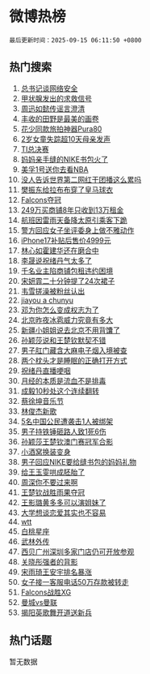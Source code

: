 # 微博热榜

`最后更新时间：2025-09-15 06:11:50 +0800`

## 热门搜索

1. [总书记谈网络安全](https://m.weibo.cn/search?containerid=100103type%3D1%26t%3D10%26q%3D%23%E6%80%BB%E4%B9%A6%E8%AE%B0%E8%B0%88%E7%BD%91%E7%BB%9C%E5%AE%89%E5%85%A8%23&stream_entry_id=51&isnewpage=1&extparam=seat%3D1%26pos%3D0%26cate%3D10103%26c_type%3D51%26q%3D%2523%25E6%2580%25BB%25E4%25B9%25A6%25E8%25AE%25B0%25E8%25B0%2588%25E7%25BD%2591%25E7%25BB%259C%25E5%25AE%2589%25E5%2585%25A8%2523%26filter_type%3Drealtimehot%26stream_entry_id%3D51%26dgr%3D0%26display_time%3D1757887909%26pre_seqid%3D1757887909027074874156)
1. [甲状腺发出的求救信号](https://m.weibo.cn/search?containerid=100103type%3D1%26t%3D10%26q%3D%23%E7%94%B2%E7%8A%B6%E8%85%BA%E5%8F%91%E5%87%BA%E7%9A%84%E6%B1%82%E6%95%91%E4%BF%A1%E5%8F%B7%23&stream_entry_id=31&isnewpage=1&extparam=seat%3D1%26lcate%3D5001%26cate%3D5001%26q%3D%2523%25E7%2594%25B2%25E7%258A%25B6%25E8%2585%25BA%25E5%258F%2591%25E5%2587%25BA%25E7%259A%2584%25E6%25B1%2582%25E6%2595%2591%25E4%25BF%25A1%25E5%258F%25B7%2523%26dgr%3D0%26pos%3D0%26realpos%3D1%26band_rank%3D1%26c_type%3D31%26filter_type%3Drealtimehot%26stream_entry_id%3D31%26flag%3D2%26display_time%3D1757887909%26pre_seqid%3D1757887909027074874156)
1. [周迅如懿传谣言澄清](https://m.weibo.cn/search?containerid=100103type%3D1%26t%3D10%26q%3D%23%E5%91%A8%E8%BF%85%E5%A6%82%E6%87%BF%E4%BC%A0%E8%B0%A3%E8%A8%80%E6%BE%84%E6%B8%85%23&stream_entry_id=31&isnewpage=1&extparam=seat%3D1%26lcate%3D5001%26cate%3D5001%26q%3D%2523%25E5%2591%25A8%25E8%25BF%2585%25E5%25A6%2582%25E6%2587%25BF%25E4%25BC%25A0%25E8%25B0%25A3%25E8%25A8%2580%25E6%25BE%2584%25E6%25B8%2585%2523%26dgr%3D0%26pos%3D1%26realpos%3D2%26band_rank%3D2%26c_type%3D31%26filter_type%3Drealtimehot%26stream_entry_id%3D31%26flag%3D2%26display_time%3D1757887909%26pre_seqid%3D1757887909027074874156)
1. [丰收的田野是最美的画卷](https://m.weibo.cn/search?containerid=100103type%3D1%26t%3D10%26q%3D%23%E4%B8%B0%E6%94%B6%E7%9A%84%E7%94%B0%E9%87%8E%E6%98%AF%E6%9C%80%E7%BE%8E%E7%9A%84%E7%94%BB%E5%8D%B7%23&stream_entry_id=31&isnewpage=1&extparam=seat%3D1%26lcate%3D5001%26cate%3D5001%26q%3D%2523%25E4%25B8%25B0%25E6%2594%25B6%25E7%259A%2584%25E7%2594%25B0%25E9%2587%258E%25E6%2598%25AF%25E6%259C%2580%25E7%25BE%258E%25E7%259A%2584%25E7%2594%25BB%25E5%258D%25B7%2523%26dgr%3D0%26pos%3D2%26realpos%3D3%26band_rank%3D3%26c_type%3D31%26filter_type%3Drealtimehot%26stream_entry_id%3D31%26flag%3D0%26display_time%3D1757887909%26pre_seqid%3D1757887909027074874156)
1. [花少同款旅拍神器Pura80](https://m.weibo.cn/search?containerid=100103type%3D1%26t%3D10%26q%3D%23%E8%8A%B1%E5%B0%91%E5%90%8C%E6%AC%BE%E6%97%85%E6%8B%8D%E7%A5%9E%E5%99%A8Pura80%23&stream_entry_id=31&isnewpage=1&extparam=seat%3D1%26lcate%3D5001%26cate%3D5001%26q%3D%2523%25E8%258A%25B1%25E5%25B0%2591%25E5%2590%258C%25E6%25AC%25BE%25E6%2597%2585%25E6%258B%258D%25E7%25A5%259E%25E5%2599%25A8Pura80%2523%26dgr%3D0%26is_ad_pos%3D1%26adid%3D300977%26topic_ad%3D1%26band_rank%3D4%26stream_entry_id%3D31%26filter_type%3Drealtimehot%26pos%3D3%26c_type%3D31%26display_time%3D1757887909%26pre_seqid%3D1757887909027074874156)
1. [2岁女童失踪超10天母亲发声](https://m.weibo.cn/search?containerid=100103type%3D1%26t%3D10%26q%3D%232%E5%B2%81%E5%A5%B3%E7%AB%A5%E5%A4%B1%E8%B8%AA%E8%B6%8510%E5%A4%A9%E6%AF%8D%E4%BA%B2%E5%8F%91%E5%A3%B0%23&stream_entry_id=31&isnewpage=1&extparam=seat%3D1%26lcate%3D5001%26cate%3D5001%26q%3D%25232%25E5%25B2%2581%25E5%25A5%25B3%25E7%25AB%25A5%25E5%25A4%25B1%25E8%25B8%25AA%25E8%25B6%258510%25E5%25A4%25A9%25E6%25AF%258D%25E4%25BA%25B2%25E5%258F%2591%25E5%25A3%25B0%2523%26dgr%3D0%26pos%3D4%26realpos%3D4%26band_rank%3D4%26c_type%3D31%26filter_type%3Drealtimehot%26stream_entry_id%3D31%26flag%3D0%26display_time%3D1757887909%26pre_seqid%3D1757887909027074874156)
1. [TI总决赛](https://m.weibo.cn/search?containerid=100103type%3D1%26t%3D10%26q%3DTI%E6%80%BB%E5%86%B3%E8%B5%9B&stream_entry_id=31&isnewpage=1&extparam=seat%3D1%26lcate%3D5001%26cate%3D5001%26q%3DTI%25E6%2580%25BB%25E5%2586%25B3%25E8%25B5%259B%26dgr%3D0%26pos%3D5%26realpos%3D5%26band_rank%3D5%26c_type%3D31%26filter_type%3Drealtimehot%26stream_entry_id%3D31%26flag%3D16%26display_time%3D1757887909%26pre_seqid%3D1757887909027074874156)
1. [妈妈亲手缝的NIKE书包火了](https://m.weibo.cn/search?containerid=100103type%3D1%26t%3D10%26q%3D%23%E5%A6%88%E5%A6%88%E4%BA%B2%E6%89%8B%E7%BC%9D%E7%9A%84NIKE%E4%B9%A6%E5%8C%85%E7%81%AB%E4%BA%86%23&stream_entry_id=31&isnewpage=1&extparam=seat%3D1%26lcate%3D5001%26cate%3D5001%26q%3D%2523%25E5%25A6%2588%25E5%25A6%2588%25E4%25BA%25B2%25E6%2589%258B%25E7%25BC%259D%25E7%259A%2584NIKE%25E4%25B9%25A6%25E5%258C%2585%25E7%2581%25AB%25E4%25BA%2586%2523%26dgr%3D0%26pos%3D6%26realpos%3D6%26band_rank%3D6%26c_type%3D31%26filter_type%3Drealtimehot%26stream_entry_id%3D31%26flag%3D0%26display_time%3D1757887909%26pre_seqid%3D1757887909027074874156)
1. [美孚1号送你去看NBA](https://m.weibo.cn/search?containerid=100103type%3D1%26t%3D10%26q%3D%23%E7%BE%8E%E5%AD%9A1%E5%8F%B7%E9%80%81%E4%BD%A0%E5%8E%BB%E7%9C%8BNBA%23&stream_entry_id=31&isnewpage=1&extparam=seat%3D1%26lcate%3D5001%26cate%3D5001%26q%3D%2523%25E7%25BE%258E%25E5%25AD%259A1%25E5%258F%25B7%25E9%2580%2581%25E4%25BD%25A0%25E5%258E%25BB%25E7%259C%258BNBA%2523%26dgr%3D0%26is_ad_pos%3D1%26adid%3D301124%26topic_ad%3D1%26band_rank%3D7%26stream_entry_id%3D31%26filter_type%3Drealtimehot%26pos%3D7%26c_type%3D31%26display_time%3D1757887909%26pre_seqid%3D1757887909027074874156)
1. [没人告诉世界第二网红干团播这么累吗](https://m.weibo.cn/search?containerid=100103type%3D1%26t%3D10%26q%3D%E6%B2%A1%E4%BA%BA%E5%91%8A%E8%AF%89%E4%B8%96%E7%95%8C%E7%AC%AC%E4%BA%8C%E7%BD%91%E7%BA%A2%E5%B9%B2%E5%9B%A2%E6%92%AD%E8%BF%99%E4%B9%88%E7%B4%AF%E5%90%97&stream_entry_id=31&isnewpage=1&extparam=seat%3D1%26lcate%3D5001%26cate%3D5001%26q%3D%25E6%25B2%25A1%25E4%25BA%25BA%25E5%2591%258A%25E8%25AF%2589%25E4%25B8%2596%25E7%2595%258C%25E7%25AC%25AC%25E4%25BA%258C%25E7%25BD%2591%25E7%25BA%25A2%25E5%25B9%25B2%25E5%259B%25A2%25E6%2592%25AD%25E8%25BF%2599%25E4%25B9%2588%25E7%25B4%25AF%25E5%2590%2597%26dgr%3D0%26pos%3D8%26realpos%3D7%26band_rank%3D7%26c_type%3D31%26filter_type%3Drealtimehot%26stream_entry_id%3D31%26flag%3D0%26display_time%3D1757887909%26pre_seqid%3D1757887909027074874156)
1. [樊振东给拉布布穿了皇马球衣](https://m.weibo.cn/search?containerid=100103type%3D1%26t%3D10%26q%3D%23%E6%A8%8A%E6%8C%AF%E4%B8%9C%E7%BB%99%E6%8B%89%E5%B8%83%E5%B8%83%E7%A9%BF%E4%BA%86%E7%9A%87%E9%A9%AC%E7%90%83%E8%A1%A3%23&stream_entry_id=31&isnewpage=1&extparam=seat%3D1%26lcate%3D5001%26cate%3D5001%26q%3D%2523%25E6%25A8%258A%25E6%258C%25AF%25E4%25B8%259C%25E7%25BB%2599%25E6%258B%2589%25E5%25B8%2583%25E5%25B8%2583%25E7%25A9%25BF%25E4%25BA%2586%25E7%259A%2587%25E9%25A9%25AC%25E7%2590%2583%25E8%25A1%25A3%2523%26dgr%3D0%26pos%3D9%26realpos%3D8%26band_rank%3D8%26c_type%3D31%26filter_type%3Drealtimehot%26stream_entry_id%3D31%26flag%3D0%26display_time%3D1757887909%26pre_seqid%3D1757887909027074874156)
1. [Falcons夺冠](https://m.weibo.cn/search?containerid=100103type%3D1%26t%3D10%26q%3DFalcons%E5%A4%BA%E5%86%A0&stream_entry_id=31&isnewpage=1&extparam=seat%3D1%26lcate%3D5001%26cate%3D5001%26q%3DFalcons%25E5%25A4%25BA%25E5%2586%25A0%26dgr%3D0%26pos%3D10%26realpos%3D9%26band_rank%3D9%26c_type%3D31%26filter_type%3Drealtimehot%26stream_entry_id%3D31%26flag%3D0%26display_time%3D1757887909%26pre_seqid%3D1757887909027074874156)
1. [249万买商铺8年只收到13万租金](https://m.weibo.cn/search?containerid=100103type%3D1%26t%3D10%26q%3D%23249%E4%B8%87%E4%B9%B0%E5%95%86%E9%93%BA8%E5%B9%B4%E5%8F%AA%E6%94%B6%E5%88%B013%E4%B8%87%E7%A7%9F%E9%87%91%23&stream_entry_id=31&isnewpage=1&extparam=seat%3D1%26lcate%3D5001%26cate%3D5001%26q%3D%2523249%25E4%25B8%2587%25E4%25B9%25B0%25E5%2595%2586%25E9%2593%25BA8%25E5%25B9%25B4%25E5%258F%25AA%25E6%2594%25B6%25E5%2588%25B013%25E4%25B8%2587%25E7%25A7%259F%25E9%2587%2591%2523%26dgr%3D0%26pos%3D11%26realpos%3D10%26band_rank%3D10%26c_type%3D31%26filter_type%3Drealtimehot%26stream_entry_id%3D31%26flag%3D0%26display_time%3D1757887909%26pre_seqid%3D1757887909027074874156)
1. [航班因雷雨天备降太原引乘客下跪](https://m.weibo.cn/search?containerid=100103type%3D1%26t%3D10%26q%3D%23%E8%88%AA%E7%8F%AD%E5%9B%A0%E9%9B%B7%E9%9B%A8%E5%A4%A9%E5%A4%87%E9%99%8D%E5%A4%AA%E5%8E%9F%E5%BC%95%E4%B9%98%E5%AE%A2%E4%B8%8B%E8%B7%AA%23&stream_entry_id=31&isnewpage=1&extparam=seat%3D1%26lcate%3D5001%26cate%3D5001%26q%3D%2523%25E8%2588%25AA%25E7%258F%25AD%25E5%259B%25A0%25E9%259B%25B7%25E9%259B%25A8%25E5%25A4%25A9%25E5%25A4%2587%25E9%2599%258D%25E5%25A4%25AA%25E5%258E%259F%25E5%25BC%2595%25E4%25B9%2598%25E5%25AE%25A2%25E4%25B8%258B%25E8%25B7%25AA%2523%26dgr%3D0%26pos%3D12%26realpos%3D11%26band_rank%3D11%26c_type%3D31%26filter_type%3Drealtimehot%26stream_entry_id%3D31%26flag%3D2%26display_time%3D1757887909%26pre_seqid%3D1757887909027074874156)
1. [警方回应女子坐评委身上做不雅动作](https://m.weibo.cn/search?containerid=100103type%3D1%26t%3D10%26q%3D%23%E8%AD%A6%E6%96%B9%E5%9B%9E%E5%BA%94%E5%A5%B3%E5%AD%90%E5%9D%90%E8%AF%84%E5%A7%94%E8%BA%AB%E4%B8%8A%E5%81%9A%E4%B8%8D%E9%9B%85%E5%8A%A8%E4%BD%9C%23&stream_entry_id=31&isnewpage=1&extparam=seat%3D1%26lcate%3D5001%26cate%3D5001%26q%3D%2523%25E8%25AD%25A6%25E6%2596%25B9%25E5%259B%259E%25E5%25BA%2594%25E5%25A5%25B3%25E5%25AD%2590%25E5%259D%2590%25E8%25AF%2584%25E5%25A7%2594%25E8%25BA%25AB%25E4%25B8%258A%25E5%2581%259A%25E4%25B8%258D%25E9%259B%2585%25E5%258A%25A8%25E4%25BD%259C%2523%26dgr%3D0%26pos%3D13%26realpos%3D12%26band_rank%3D12%26c_type%3D31%26filter_type%3Drealtimehot%26stream_entry_id%3D31%26flag%3D0%26display_time%3D1757887909%26pre_seqid%3D1757887909027074874156)
1. [iPhone17补贴后售价4999元](https://m.weibo.cn/search?containerid=100103type%3D1%26t%3D10%26q%3D%23iPhone17%E8%A1%A5%E8%B4%B4%E5%90%8E%E5%94%AE%E4%BB%B74999%E5%85%83%23&stream_entry_id=31&isnewpage=1&extparam=seat%3D1%26lcate%3D5001%26cate%3D5001%26q%3D%2523iPhone17%25E8%25A1%25A5%25E8%25B4%25B4%25E5%2590%258E%25E5%2594%25AE%25E4%25BB%25B74999%25E5%2585%2583%2523%26dgr%3D0%26pos%3D14%26realpos%3D13%26band_rank%3D13%26c_type%3D31%26filter_type%3Drealtimehot%26stream_entry_id%3D31%26flag%3D0%26display_time%3D1757887909%26pre_seqid%3D1757887909027074874156)
1. [林心如霍建华还在磨合中](https://m.weibo.cn/search?containerid=100103type%3D1%26t%3D10%26q%3D%23%E6%9E%97%E5%BF%83%E5%A6%82%E9%9C%8D%E5%BB%BA%E5%8D%8E%E8%BF%98%E5%9C%A8%E7%A3%A8%E5%90%88%E4%B8%AD%23&stream_entry_id=31&isnewpage=1&extparam=seat%3D1%26lcate%3D5001%26cate%3D5001%26q%3D%2523%25E6%259E%2597%25E5%25BF%2583%25E5%25A6%2582%25E9%259C%258D%25E5%25BB%25BA%25E5%258D%258E%25E8%25BF%2598%25E5%259C%25A8%25E7%25A3%25A8%25E5%2590%2588%25E4%25B8%25AD%2523%26dgr%3D0%26pos%3D15%26realpos%3D14%26band_rank%3D14%26c_type%3D31%26filter_type%3Drealtimehot%26stream_entry_id%3D31%26flag%3D0%26display_time%3D1757887909%26pre_seqid%3D1757887909027074874156)
1. [李晟说祝绪丹气太多了](https://m.weibo.cn/search?containerid=100103type%3D1%26t%3D10%26q%3D%E6%9D%8E%E6%99%9F%E8%AF%B4%E7%A5%9D%E7%BB%AA%E4%B8%B9%E6%B0%94%E5%A4%AA%E5%A4%9A%E4%BA%86&stream_entry_id=31&isnewpage=1&extparam=seat%3D1%26lcate%3D5001%26cate%3D5001%26q%3D%25E6%259D%258E%25E6%2599%259F%25E8%25AF%25B4%25E7%25A5%259D%25E7%25BB%25AA%25E4%25B8%25B9%25E6%25B0%2594%25E5%25A4%25AA%25E5%25A4%259A%25E4%25BA%2586%26dgr%3D0%26pos%3D16%26realpos%3D15%26band_rank%3D15%26c_type%3D31%26filter_type%3Drealtimehot%26stream_entry_id%3D31%26flag%3D0%26display_time%3D1757887909%26pre_seqid%3D1757887909027074874156)
1. [千名业主陷商铺包租违约困境](https://m.weibo.cn/search?containerid=100103type%3D1%26t%3D10%26q%3D%23%E5%8D%83%E5%90%8D%E4%B8%9A%E4%B8%BB%E9%99%B7%E5%95%86%E9%93%BA%E5%8C%85%E7%A7%9F%E8%BF%9D%E7%BA%A6%E5%9B%B0%E5%A2%83%23&stream_entry_id=31&isnewpage=1&extparam=seat%3D1%26lcate%3D5001%26cate%3D5001%26q%3D%2523%25E5%258D%2583%25E5%2590%258D%25E4%25B8%259A%25E4%25B8%25BB%25E9%2599%25B7%25E5%2595%2586%25E9%2593%25BA%25E5%258C%2585%25E7%25A7%259F%25E8%25BF%259D%25E7%25BA%25A6%25E5%259B%25B0%25E5%25A2%2583%2523%26dgr%3D0%26pos%3D17%26realpos%3D16%26band_rank%3D16%26c_type%3D31%26filter_type%3Drealtimehot%26stream_entry_id%3D31%26flag%3D0%26display_time%3D1757887909%26pre_seqid%3D1757887909027074874156)
1. [宋妍霏二十分钟提了24次裙子](https://m.weibo.cn/search?containerid=100103type%3D1%26t%3D10%26q%3D%E5%AE%8B%E5%A6%8D%E9%9C%8F%E4%BA%8C%E5%8D%81%E5%88%86%E9%92%9F%E6%8F%90%E4%BA%8624%E6%AC%A1%E8%A3%99%E5%AD%90&stream_entry_id=31&isnewpage=1&extparam=seat%3D1%26lcate%3D5001%26cate%3D5001%26q%3D%25E5%25AE%258B%25E5%25A6%258D%25E9%259C%258F%25E4%25BA%258C%25E5%258D%2581%25E5%2588%2586%25E9%2592%259F%25E6%258F%2590%25E4%25BA%258624%25E6%25AC%25A1%25E8%25A3%2599%25E5%25AD%2590%26dgr%3D0%26pos%3D18%26realpos%3D17%26band_rank%3D17%26c_type%3D31%26filter_type%3Drealtimehot%26stream_entry_id%3D31%26flag%3D0%26display_time%3D1757887909%26pre_seqid%3D1757887909027074874156)
1. [韦雪搓澡被粉丝认出](https://m.weibo.cn/search?containerid=100103type%3D1%26t%3D10%26q%3D%23%E9%9F%A6%E9%9B%AA%E6%90%93%E6%BE%A1%E8%A2%AB%E7%B2%89%E4%B8%9D%E8%AE%A4%E5%87%BA%23&stream_entry_id=31&isnewpage=1&extparam=seat%3D1%26lcate%3D5001%26cate%3D5001%26q%3D%2523%25E9%259F%25A6%25E9%259B%25AA%25E6%2590%2593%25E6%25BE%25A1%25E8%25A2%25AB%25E7%25B2%2589%25E4%25B8%259D%25E8%25AE%25A4%25E5%2587%25BA%2523%26dgr%3D0%26pos%3D19%26realpos%3D18%26band_rank%3D18%26c_type%3D31%26filter_type%3Drealtimehot%26stream_entry_id%3D31%26flag%3D0%26display_time%3D1757887909%26pre_seqid%3D1757887909027074874156)
1. [jiayou a chunyu](https://m.weibo.cn/search?containerid=100103type%3D1%26t%3D10%26q%3Djiayou+a+chunyu&stream_entry_id=31&isnewpage=1&extparam=seat%3D1%26lcate%3D5001%26cate%3D5001%26q%3Djiayou%2520a%2520chunyu%26dgr%3D0%26pos%3D20%26realpos%3D19%26band_rank%3D19%26c_type%3D31%26filter_type%3Drealtimehot%26stream_entry_id%3D31%26flag%3D0%26display_time%3D1757887909%26pre_seqid%3D1757887909027074874156)
1. [邓为你怎么变成权志为了](https://m.weibo.cn/search?containerid=100103type%3D1%26t%3D10%26q%3D%E9%82%93%E4%B8%BA%E4%BD%A0%E6%80%8E%E4%B9%88%E5%8F%98%E6%88%90%E6%9D%83%E5%BF%97%E4%B8%BA%E4%BA%86&stream_entry_id=31&isnewpage=1&extparam=seat%3D1%26lcate%3D5001%26cate%3D5001%26q%3D%25E9%2582%2593%25E4%25B8%25BA%25E4%25BD%25A0%25E6%2580%258E%25E4%25B9%2588%25E5%258F%2598%25E6%2588%2590%25E6%259D%2583%25E5%25BF%2597%25E4%25B8%25BA%25E4%25BA%2586%26dgr%3D0%26pos%3D21%26realpos%3D20%26band_rank%3D20%26c_type%3D31%26filter_type%3Drealtimehot%26stream_entry_id%3D31%26flag%3D0%26display_time%3D1757887909%26pre_seqid%3D1757887909027074874156)
1. [北京昨夜冰雹威力究竟有多大](https://m.weibo.cn/search?containerid=100103type%3D1%26t%3D10%26q%3D%23%E5%8C%97%E4%BA%AC%E6%98%A8%E5%A4%9C%E5%86%B0%E9%9B%B9%E5%A8%81%E5%8A%9B%E7%A9%B6%E7%AB%9F%E6%9C%89%E5%A4%9A%E5%A4%A7%23&stream_entry_id=31&isnewpage=1&extparam=seat%3D1%26lcate%3D5001%26cate%3D5001%26q%3D%2523%25E5%258C%2597%25E4%25BA%25AC%25E6%2598%25A8%25E5%25A4%259C%25E5%2586%25B0%25E9%259B%25B9%25E5%25A8%2581%25E5%258A%259B%25E7%25A9%25B6%25E7%25AB%259F%25E6%259C%2589%25E5%25A4%259A%25E5%25A4%25A7%2523%26dgr%3D0%26pos%3D22%26realpos%3D21%26band_rank%3D21%26c_type%3D31%26filter_type%3Drealtimehot%26stream_entry_id%3D31%26flag%3D0%26display_time%3D1757887909%26pre_seqid%3D1757887909027074874156)
1. [新疆小姐姐说去北京不用背馕了](https://m.weibo.cn/search?containerid=100103type%3D1%26t%3D10%26q%3D%23%E6%96%B0%E7%96%86%E5%B0%8F%E5%A7%90%E5%A7%90%E8%AF%B4%E5%8E%BB%E5%8C%97%E4%BA%AC%E4%B8%8D%E7%94%A8%E8%83%8C%E9%A6%95%E4%BA%86%23&stream_entry_id=31&isnewpage=1&extparam=seat%3D1%26lcate%3D5001%26cate%3D5001%26q%3D%2523%25E6%2596%25B0%25E7%2596%2586%25E5%25B0%258F%25E5%25A7%2590%25E5%25A7%2590%25E8%25AF%25B4%25E5%258E%25BB%25E5%258C%2597%25E4%25BA%25AC%25E4%25B8%258D%25E7%2594%25A8%25E8%2583%258C%25E9%25A6%2595%25E4%25BA%2586%2523%26dgr%3D0%26pos%3D23%26realpos%3D22%26band_rank%3D22%26c_type%3D31%26filter_type%3Drealtimehot%26stream_entry_id%3D31%26flag%3D0%26display_time%3D1757887909%26pre_seqid%3D1757887909027074874156)
1. [孙颖莎说和王楚钦默契不错](https://m.weibo.cn/search?containerid=100103type%3D1%26t%3D10%26q%3D%23%E5%AD%99%E9%A2%96%E8%8E%8E%E8%AF%B4%E5%92%8C%E7%8E%8B%E6%A5%9A%E9%92%A6%E9%BB%98%E5%A5%91%E4%B8%8D%E9%94%99%23&stream_entry_id=31&isnewpage=1&extparam=seat%3D1%26lcate%3D5001%26cate%3D5001%26q%3D%2523%25E5%25AD%2599%25E9%25A2%2596%25E8%258E%258E%25E8%25AF%25B4%25E5%2592%258C%25E7%258E%258B%25E6%25A5%259A%25E9%2592%25A6%25E9%25BB%2598%25E5%25A5%2591%25E4%25B8%258D%25E9%2594%2599%2523%26dgr%3D0%26pos%3D24%26realpos%3D23%26band_rank%3D23%26c_type%3D31%26filter_type%3Drealtimehot%26stream_entry_id%3D31%26flag%3D0%26display_time%3D1757887909%26pre_seqid%3D1757887909027074874156)
1. [男子肛门藏含大麻电子烟入境被查](https://m.weibo.cn/search?containerid=100103type%3D1%26t%3D10%26q%3D%23%E7%94%B7%E5%AD%90%E8%82%9B%E9%97%A8%E8%97%8F%E5%90%AB%E5%A4%A7%E9%BA%BB%E7%94%B5%E5%AD%90%E7%83%9F%E5%85%A5%E5%A2%83%E8%A2%AB%E6%9F%A5%23&stream_entry_id=31&isnewpage=1&extparam=seat%3D1%26lcate%3D5001%26cate%3D5001%26q%3D%2523%25E7%2594%25B7%25E5%25AD%2590%25E8%2582%259B%25E9%2597%25A8%25E8%2597%258F%25E5%2590%25AB%25E5%25A4%25A7%25E9%25BA%25BB%25E7%2594%25B5%25E5%25AD%2590%25E7%2583%259F%25E5%2585%25A5%25E5%25A2%2583%25E8%25A2%25AB%25E6%259F%25A5%2523%26dgr%3D0%26pos%3D25%26realpos%3D24%26band_rank%3D24%26c_type%3D31%26filter_type%3Drealtimehot%26stream_entry_id%3D31%26flag%3D0%26display_time%3D1757887909%26pre_seqid%3D1757887909027074874156)
1. [两个枕头才是睡眠的正确打开方式](https://m.weibo.cn/search?containerid=100103type%3D1%26t%3D10%26q%3D%23%E4%B8%A4%E4%B8%AA%E6%9E%95%E5%A4%B4%E6%89%8D%E6%98%AF%E7%9D%A1%E7%9C%A0%E7%9A%84%E6%AD%A3%E7%A1%AE%E6%89%93%E5%BC%80%E6%96%B9%E5%BC%8F%23&stream_entry_id=31&isnewpage=1&extparam=seat%3D1%26lcate%3D5001%26cate%3D5001%26q%3D%2523%25E4%25B8%25A4%25E4%25B8%25AA%25E6%259E%2595%25E5%25A4%25B4%25E6%2589%258D%25E6%2598%25AF%25E7%259D%25A1%25E7%259C%25A0%25E7%259A%2584%25E6%25AD%25A3%25E7%25A1%25AE%25E6%2589%2593%25E5%25BC%2580%25E6%2596%25B9%25E5%25BC%258F%2523%26dgr%3D0%26pos%3D26%26realpos%3D25%26band_rank%3D25%26c_type%3D31%26filter_type%3Drealtimehot%26stream_entry_id%3D31%26flag%3D0%26display_time%3D1757887909%26pre_seqid%3D1757887909027074874156)
1. [祝绪丹直播哽咽](https://m.weibo.cn/search?containerid=100103type%3D1%26t%3D10%26q%3D%E7%A5%9D%E7%BB%AA%E4%B8%B9%E7%9B%B4%E6%92%AD%E5%93%BD%E5%92%BD&stream_entry_id=31&isnewpage=1&extparam=seat%3D1%26lcate%3D5001%26cate%3D5001%26q%3D%25E7%25A5%259D%25E7%25BB%25AA%25E4%25B8%25B9%25E7%259B%25B4%25E6%2592%25AD%25E5%2593%25BD%25E5%2592%25BD%26dgr%3D0%26pos%3D27%26realpos%3D26%26band_rank%3D26%26c_type%3D31%26filter_type%3Drealtimehot%26stream_entry_id%3D31%26flag%3D0%26display_time%3D1757887909%26pre_seqid%3D1757887909027074874156)
1. [月经的本质是流血不是排毒](https://m.weibo.cn/search?containerid=100103type%3D1%26t%3D10%26q%3D%E6%9C%88%E7%BB%8F%E7%9A%84%E6%9C%AC%E8%B4%A8%E6%98%AF%E6%B5%81%E8%A1%80%E4%B8%8D%E6%98%AF%E6%8E%92%E6%AF%92&stream_entry_id=31&isnewpage=1&extparam=seat%3D1%26lcate%3D5001%26cate%3D5001%26q%3D%25E6%259C%2588%25E7%25BB%258F%25E7%259A%2584%25E6%259C%25AC%25E8%25B4%25A8%25E6%2598%25AF%25E6%25B5%2581%25E8%25A1%2580%25E4%25B8%258D%25E6%2598%25AF%25E6%258E%2592%25E6%25AF%2592%26dgr%3D0%26pos%3D28%26realpos%3D27%26band_rank%3D27%26c_type%3D31%26filter_type%3Drealtimehot%26stream_entry_id%3D31%26flag%3D0%26display_time%3D1757887909%26pre_seqid%3D1757887909027074874156)
1. [成毅10秒处这个连续翻转](https://m.weibo.cn/search?containerid=100103type%3D1%26t%3D10%26q%3D%E6%88%90%E6%AF%8510%E7%A7%92%E5%A4%84%E8%BF%99%E4%B8%AA%E8%BF%9E%E7%BB%AD%E7%BF%BB%E8%BD%AC&stream_entry_id=31&isnewpage=1&extparam=seat%3D1%26lcate%3D5001%26cate%3D5001%26q%3D%25E6%2588%2590%25E6%25AF%258510%25E7%25A7%2592%25E5%25A4%2584%25E8%25BF%2599%25E4%25B8%25AA%25E8%25BF%259E%25E7%25BB%25AD%25E7%25BF%25BB%25E8%25BD%25AC%26dgr%3D0%26pos%3D29%26realpos%3D28%26band_rank%3D28%26c_type%3D31%26filter_type%3Drealtimehot%26stream_entry_id%3D31%26flag%3D0%26display_time%3D1757887909%26pre_seqid%3D1757887909027074874156)
1. [蔡徐坤音乐节](https://m.weibo.cn/search?containerid=100103type%3D1%26t%3D10%26q%3D%E8%94%A1%E5%BE%90%E5%9D%A4%E9%9F%B3%E4%B9%90%E8%8A%82&stream_entry_id=31&isnewpage=1&extparam=seat%3D1%26lcate%3D5001%26cate%3D5001%26q%3D%25E8%2594%25A1%25E5%25BE%2590%25E5%259D%25A4%25E9%259F%25B3%25E4%25B9%2590%25E8%258A%2582%26dgr%3D0%26pos%3D30%26realpos%3D29%26band_rank%3D29%26c_type%3D31%26filter_type%3Drealtimehot%26stream_entry_id%3D31%26flag%3D0%26display_time%3D1757887909%26pre_seqid%3D1757887909027074874156)
1. [林俊杰新歌](https://m.weibo.cn/search?containerid=100103type%3D1%26t%3D10%26q%3D%E6%9E%97%E4%BF%8A%E6%9D%B0%E6%96%B0%E6%AD%8C&stream_entry_id=31&isnewpage=1&extparam=seat%3D1%26lcate%3D5001%26cate%3D5001%26q%3D%25E6%259E%2597%25E4%25BF%258A%25E6%259D%25B0%25E6%2596%25B0%25E6%25AD%258C%26dgr%3D0%26pos%3D31%26realpos%3D30%26band_rank%3D30%26c_type%3D31%26filter_type%3Drealtimehot%26stream_entry_id%3D31%26flag%3D0%26display_time%3D1757887909%26pre_seqid%3D1757887909027074874156)
1. [5名中国公民遭袭击1人被绑架](https://m.weibo.cn/search?containerid=100103type%3D1%26t%3D10%26q%3D%235%E5%90%8D%E4%B8%AD%E5%9B%BD%E5%85%AC%E6%B0%91%E9%81%AD%E8%A2%AD%E5%87%BB1%E4%BA%BA%E8%A2%AB%E7%BB%91%E6%9E%B6%23&stream_entry_id=31&isnewpage=1&extparam=seat%3D1%26lcate%3D5001%26cate%3D5001%26q%3D%25235%25E5%2590%258D%25E4%25B8%25AD%25E5%259B%25BD%25E5%2585%25AC%25E6%25B0%2591%25E9%2581%25AD%25E8%25A2%25AD%25E5%2587%25BB1%25E4%25BA%25BA%25E8%25A2%25AB%25E7%25BB%2591%25E6%259E%25B6%2523%26dgr%3D0%26pos%3D32%26realpos%3D31%26band_rank%3D31%26c_type%3D31%26filter_type%3Drealtimehot%26stream_entry_id%3D31%26flag%3D0%26display_time%3D1757887909%26pre_seqid%3D1757887909027074874156)
1. [男子持铁锤砸路人致1死6伤](https://m.weibo.cn/search?containerid=100103type%3D1%26t%3D10%26q%3D%23%E7%94%B7%E5%AD%90%E6%8C%81%E9%93%81%E9%94%A4%E7%A0%B8%E8%B7%AF%E4%BA%BA%E8%87%B41%E6%AD%BB6%E4%BC%A4%23&stream_entry_id=31&isnewpage=1&extparam=seat%3D1%26lcate%3D5001%26cate%3D5001%26q%3D%2523%25E7%2594%25B7%25E5%25AD%2590%25E6%258C%2581%25E9%2593%2581%25E9%2594%25A4%25E7%25A0%25B8%25E8%25B7%25AF%25E4%25BA%25BA%25E8%2587%25B41%25E6%25AD%25BB6%25E4%25BC%25A4%2523%26dgr%3D0%26pos%3D33%26realpos%3D32%26band_rank%3D32%26c_type%3D31%26filter_type%3Drealtimehot%26stream_entry_id%3D31%26flag%3D1%26display_time%3D1757887909%26pre_seqid%3D1757887909027074874156)
1. [孙颖莎王楚钦澳门赛冠军合影](https://m.weibo.cn/search?containerid=100103type%3D1%26t%3D10%26q%3D%23%E5%AD%99%E9%A2%96%E8%8E%8E%E7%8E%8B%E6%A5%9A%E9%92%A6%E6%BE%B3%E9%97%A8%E8%B5%9B%E5%86%A0%E5%86%9B%E5%90%88%E5%BD%B1%23&stream_entry_id=31&isnewpage=1&extparam=seat%3D1%26lcate%3D5001%26cate%3D5001%26q%3D%2523%25E5%25AD%2599%25E9%25A2%2596%25E8%258E%258E%25E7%258E%258B%25E6%25A5%259A%25E9%2592%25A6%25E6%25BE%25B3%25E9%2597%25A8%25E8%25B5%259B%25E5%2586%25A0%25E5%2586%259B%25E5%2590%2588%25E5%25BD%25B1%2523%26dgr%3D0%26pos%3D34%26realpos%3D33%26band_rank%3D33%26c_type%3D31%26filter_type%3Drealtimehot%26stream_entry_id%3D31%26flag%3D0%26display_time%3D1757887909%26pre_seqid%3D1757887909027074874156)
1. [小酒窝换装变身](https://m.weibo.cn/search?containerid=100103type%3D1%26t%3D10%26q%3D%23%E5%B0%8F%E9%85%92%E7%AA%9D%E6%8D%A2%E8%A3%85%E5%8F%98%E8%BA%AB%23&stream_entry_id=31&isnewpage=1&extparam=seat%3D1%26lcate%3D5001%26cate%3D5001%26q%3D%2523%25E5%25B0%258F%25E9%2585%2592%25E7%25AA%259D%25E6%258D%25A2%25E8%25A3%2585%25E5%258F%2598%25E8%25BA%25AB%2523%26dgr%3D0%26pos%3D35%26realpos%3D34%26band_rank%3D34%26c_type%3D31%26filter_type%3Drealtimehot%26stream_entry_id%3D31%26flag%3D0%26display_time%3D1757887909%26pre_seqid%3D1757887909027074874156)
1. [男子回应NIKE要给缝书包的妈妈礼物](https://m.weibo.cn/search?containerid=100103type%3D1%26t%3D10%26q%3D%23%E7%94%B7%E5%AD%90%E5%9B%9E%E5%BA%94NIKE%E8%A6%81%E7%BB%99%E7%BC%9D%E4%B9%A6%E5%8C%85%E7%9A%84%E5%A6%88%E5%A6%88%E7%A4%BC%E7%89%A9%23&stream_entry_id=31&isnewpage=1&extparam=seat%3D1%26lcate%3D5001%26cate%3D5001%26q%3D%2523%25E7%2594%25B7%25E5%25AD%2590%25E5%259B%259E%25E5%25BA%2594NIKE%25E8%25A6%2581%25E7%25BB%2599%25E7%25BC%259D%25E4%25B9%25A6%25E5%258C%2585%25E7%259A%2584%25E5%25A6%2588%25E5%25A6%2588%25E7%25A4%25BC%25E7%2589%25A9%2523%26dgr%3D0%26pos%3D36%26realpos%3D35%26band_rank%3D35%26c_type%3D31%26filter_type%3Drealtimehot%26stream_entry_id%3D31%26flag%3D0%26display_time%3D1757887909%26pre_seqid%3D1757887909027074874156)
1. [给王玉雯哄成胚胎了](https://m.weibo.cn/search?containerid=100103type%3D1%26t%3D10%26q%3D%E7%BB%99%E7%8E%8B%E7%8E%89%E9%9B%AF%E5%93%84%E6%88%90%E8%83%9A%E8%83%8E%E4%BA%86&stream_entry_id=31&isnewpage=1&extparam=seat%3D1%26lcate%3D5001%26cate%3D5001%26q%3D%25E7%25BB%2599%25E7%258E%258B%25E7%258E%2589%25E9%259B%25AF%25E5%2593%2584%25E6%2588%2590%25E8%2583%259A%25E8%2583%258E%25E4%25BA%2586%26dgr%3D0%26pos%3D37%26realpos%3D36%26band_rank%3D36%26c_type%3D31%26filter_type%3Drealtimehot%26stream_entry_id%3D31%26flag%3D1%26display_time%3D1757887909%26pre_seqid%3D1757887909027074874156)
1. [周深你不要过来啊](https://m.weibo.cn/search?containerid=100103type%3D1%26t%3D10%26q%3D%E5%91%A8%E6%B7%B1%E4%BD%A0%E4%B8%8D%E8%A6%81%E8%BF%87%E6%9D%A5%E5%95%8A&stream_entry_id=31&isnewpage=1&extparam=seat%3D1%26lcate%3D5001%26cate%3D5001%26q%3D%25E5%2591%25A8%25E6%25B7%25B1%25E4%25BD%25A0%25E4%25B8%258D%25E8%25A6%2581%25E8%25BF%2587%25E6%259D%25A5%25E5%2595%258A%26dgr%3D0%26pos%3D38%26realpos%3D37%26band_rank%3D37%26c_type%3D31%26filter_type%3Drealtimehot%26stream_entry_id%3D31%26flag%3D0%26display_time%3D1757887909%26pre_seqid%3D1757887909027074874156)
1. [王楚钦战胜雨果夺冠](https://m.weibo.cn/search?containerid=100103type%3D1%26t%3D10%26q%3D%23%E7%8E%8B%E6%A5%9A%E9%92%A6%E6%88%98%E8%83%9C%E9%9B%A8%E6%9E%9C%E5%A4%BA%E5%86%A0%23&stream_entry_id=31&isnewpage=1&extparam=seat%3D1%26lcate%3D5001%26cate%3D5001%26q%3D%2523%25E7%258E%258B%25E6%25A5%259A%25E9%2592%25A6%25E6%2588%2598%25E8%2583%259C%25E9%259B%25A8%25E6%259E%259C%25E5%25A4%25BA%25E5%2586%25A0%2523%26dgr%3D0%26pos%3D39%26realpos%3D38%26band_rank%3D38%26c_type%3D31%26filter_type%3Drealtimehot%26stream_entry_id%3D31%26flag%3D0%26display_time%3D1757887909%26pre_seqid%3D1757887909027074874156)
1. [王影璐黄多多可以演姐妹了](https://m.weibo.cn/search?containerid=100103type%3D1%26t%3D10%26q%3D%E7%8E%8B%E5%BD%B1%E7%92%90%E9%BB%84%E5%A4%9A%E5%A4%9A%E5%8F%AF%E4%BB%A5%E6%BC%94%E5%A7%90%E5%A6%B9%E4%BA%86&stream_entry_id=31&isnewpage=1&extparam=seat%3D1%26lcate%3D5001%26cate%3D5001%26q%3D%25E7%258E%258B%25E5%25BD%25B1%25E7%2592%2590%25E9%25BB%2584%25E5%25A4%259A%25E5%25A4%259A%25E5%258F%25AF%25E4%25BB%25A5%25E6%25BC%2594%25E5%25A7%2590%25E5%25A6%25B9%25E4%25BA%2586%26dgr%3D0%26pos%3D40%26realpos%3D39%26band_rank%3D39%26c_type%3D31%26filter_type%3Drealtimehot%26stream_entry_id%3D31%26flag%3D0%26display_time%3D1757887909%26pre_seqid%3D1757887909027074874156)
1. [大学想谈恋爱其实也不容易](https://m.weibo.cn/search?containerid=100103type%3D1%26t%3D10%26q%3D%E5%A4%A7%E5%AD%A6%E6%83%B3%E8%B0%88%E6%81%8B%E7%88%B1%E5%85%B6%E5%AE%9E%E4%B9%9F%E4%B8%8D%E5%AE%B9%E6%98%93&stream_entry_id=31&isnewpage=1&extparam=seat%3D1%26lcate%3D5001%26cate%3D5001%26q%3D%25E5%25A4%25A7%25E5%25AD%25A6%25E6%2583%25B3%25E8%25B0%2588%25E6%2581%258B%25E7%2588%25B1%25E5%2585%25B6%25E5%25AE%259E%25E4%25B9%259F%25E4%25B8%258D%25E5%25AE%25B9%25E6%2598%2593%26dgr%3D0%26pos%3D41%26realpos%3D40%26band_rank%3D40%26c_type%3D31%26filter_type%3Drealtimehot%26stream_entry_id%3D31%26flag%3D0%26display_time%3D1757887909%26pre_seqid%3D1757887909027074874156)
1. [wtt](https://m.weibo.cn/search?containerid=100103type%3D1%26t%3D10%26q%3Dwtt&stream_entry_id=31&isnewpage=1&extparam=seat%3D1%26lcate%3D5001%26cate%3D5001%26q%3Dwtt%26dgr%3D0%26pos%3D42%26realpos%3D41%26band_rank%3D41%26c_type%3D31%26filter_type%3Drealtimehot%26stream_entry_id%3D31%26flag%3D0%26display_time%3D1757887909%26pre_seqid%3D1757887909027074874156)
1. [白桃星座](https://m.weibo.cn/search?containerid=100103type%3D1%26t%3D10%26q%3D%E7%99%BD%E6%A1%83%E6%98%9F%E5%BA%A7&stream_entry_id=31&isnewpage=1&extparam=seat%3D1%26lcate%3D5001%26cate%3D5001%26q%3D%25E7%2599%25BD%25E6%25A1%2583%25E6%2598%259F%25E5%25BA%25A7%26dgr%3D0%26pos%3D43%26realpos%3D42%26band_rank%3D42%26c_type%3D31%26filter_type%3Drealtimehot%26stream_entry_id%3D31%26flag%3D0%26display_time%3D1757887909%26pre_seqid%3D1757887909027074874156)
1. [武林外传](https://m.weibo.cn/search?containerid=100103type%3D1%26t%3D10%26q%3D%E6%AD%A6%E6%9E%97%E5%A4%96%E4%BC%A0&stream_entry_id=31&isnewpage=1&extparam=seat%3D1%26lcate%3D5001%26cate%3D5001%26q%3D%25E6%25AD%25A6%25E6%259E%2597%25E5%25A4%2596%25E4%25BC%25A0%26dgr%3D0%26pos%3D44%26realpos%3D43%26band_rank%3D43%26c_type%3D31%26filter_type%3Drealtimehot%26stream_entry_id%3D31%26flag%3D0%26display_time%3D1757887909%26pre_seqid%3D1757887909027074874156)
1. [西贝广州深圳多家门店仍可开放参观](https://m.weibo.cn/search?containerid=100103type%3D1%26t%3D10%26q%3D%23%E8%A5%BF%E8%B4%9D%E5%B9%BF%E5%B7%9E%E6%B7%B1%E5%9C%B3%E5%A4%9A%E5%AE%B6%E9%97%A8%E5%BA%97%E4%BB%8D%E5%8F%AF%E5%BC%80%E6%94%BE%E5%8F%82%E8%A7%82%23&stream_entry_id=31&isnewpage=1&extparam=seat%3D1%26lcate%3D5001%26cate%3D5001%26q%3D%2523%25E8%25A5%25BF%25E8%25B4%259D%25E5%25B9%25BF%25E5%25B7%259E%25E6%25B7%25B1%25E5%259C%25B3%25E5%25A4%259A%25E5%25AE%25B6%25E9%2597%25A8%25E5%25BA%2597%25E4%25BB%258D%25E5%258F%25AF%25E5%25BC%2580%25E6%2594%25BE%25E5%258F%2582%25E8%25A7%2582%2523%26dgr%3D0%26pos%3D45%26realpos%3D44%26band_rank%3D44%26c_type%3D31%26filter_type%3Drealtimehot%26stream_entry_id%3D31%26flag%3D0%26display_time%3D1757887909%26pre_seqid%3D1757887909027074874156)
1. [关晓彤强者的背影](https://m.weibo.cn/search?containerid=100103type%3D1%26t%3D10%26q%3D%E5%85%B3%E6%99%93%E5%BD%A4%E5%BC%BA%E8%80%85%E7%9A%84%E8%83%8C%E5%BD%B1&stream_entry_id=31&isnewpage=1&extparam=seat%3D1%26lcate%3D5001%26cate%3D5001%26q%3D%25E5%2585%25B3%25E6%2599%2593%25E5%25BD%25A4%25E5%25BC%25BA%25E8%2580%2585%25E7%259A%2584%25E8%2583%258C%25E5%25BD%25B1%26dgr%3D0%26pos%3D46%26realpos%3D45%26band_rank%3D45%26c_type%3D31%26filter_type%3Drealtimehot%26stream_entry_id%3D31%26flag%3D0%26display_time%3D1757887909%26pre_seqid%3D1757887909027074874156)
1. [宋雨琦王安宇排名暴涨](https://m.weibo.cn/search?containerid=100103type%3D1%26t%3D10%26q%3D%E5%AE%8B%E9%9B%A8%E7%90%A6%E7%8E%8B%E5%AE%89%E5%AE%87%E6%8E%92%E5%90%8D%E6%9A%B4%E6%B6%A8&stream_entry_id=31&isnewpage=1&extparam=seat%3D1%26lcate%3D5001%26cate%3D5001%26q%3D%25E5%25AE%258B%25E9%259B%25A8%25E7%2590%25A6%25E7%258E%258B%25E5%25AE%2589%25E5%25AE%2587%25E6%258E%2592%25E5%2590%258D%25E6%259A%25B4%25E6%25B6%25A8%26dgr%3D0%26pos%3D47%26realpos%3D46%26band_rank%3D46%26c_type%3D31%26filter_type%3Drealtimehot%26stream_entry_id%3D31%26flag%3D0%26display_time%3D1757887909%26pre_seqid%3D1757887909027074874156)
1. [女子接一客服电话50万存款被转走](https://m.weibo.cn/search?containerid=100103type%3D1%26t%3D10%26q%3D%23%E5%A5%B3%E5%AD%90%E6%8E%A5%E4%B8%80%E5%AE%A2%E6%9C%8D%E7%94%B5%E8%AF%9D50%E4%B8%87%E5%AD%98%E6%AC%BE%E8%A2%AB%E8%BD%AC%E8%B5%B0%23&stream_entry_id=31&isnewpage=1&extparam=seat%3D1%26lcate%3D5001%26cate%3D5001%26q%3D%2523%25E5%25A5%25B3%25E5%25AD%2590%25E6%258E%25A5%25E4%25B8%2580%25E5%25AE%25A2%25E6%259C%258D%25E7%2594%25B5%25E8%25AF%259D50%25E4%25B8%2587%25E5%25AD%2598%25E6%25AC%25BE%25E8%25A2%25AB%25E8%25BD%25AC%25E8%25B5%25B0%2523%26dgr%3D0%26pos%3D48%26realpos%3D47%26band_rank%3D47%26c_type%3D31%26filter_type%3Drealtimehot%26stream_entry_id%3D31%26flag%3D1%26display_time%3D1757887909%26pre_seqid%3D1757887909027074874156)
1. [Falcons战胜XG](https://m.weibo.cn/search?containerid=100103type%3D1%26t%3D10%26q%3DFalcons%E6%88%98%E8%83%9CXG&stream_entry_id=31&isnewpage=1&extparam=seat%3D1%26lcate%3D5001%26cate%3D5001%26q%3DFalcons%25E6%2588%2598%25E8%2583%259CXG%26dgr%3D0%26pos%3D49%26realpos%3D48%26band_rank%3D48%26c_type%3D31%26filter_type%3Drealtimehot%26stream_entry_id%3D31%26flag%3D0%26display_time%3D1757887909%26pre_seqid%3D1757887909027074874156)
1. [曼城vs曼联](https://m.weibo.cn/search?containerid=100103type%3D1%26t%3D10%26q%3D%23%E6%9B%BC%E5%9F%8Evs%E6%9B%BC%E8%81%94%23&stream_entry_id=31&isnewpage=1&extparam=seat%3D1%26lcate%3D5001%26cate%3D5001%26q%3D%2523%25E6%259B%25BC%25E5%259F%258Evs%25E6%259B%25BC%25E8%2581%2594%2523%26dgr%3D0%26pos%3D50%26realpos%3D49%26band_rank%3D49%26c_type%3D31%26filter_type%3Drealtimehot%26stream_entry_id%3D31%26flag%3D0%26display_time%3D1757887909%26pre_seqid%3D1757887909027074874156)
1. [揭阳英歌舞开道送新兵](https://m.weibo.cn/search?containerid=100103type%3D1%26t%3D10%26q%3D%23%E6%8F%AD%E9%98%B3%E8%8B%B1%E6%AD%8C%E8%88%9E%E5%BC%80%E9%81%93%E9%80%81%E6%96%B0%E5%85%B5%23&stream_entry_id=31&isnewpage=1&extparam=seat%3D1%26lcate%3D5001%26cate%3D5001%26q%3D%2523%25E6%258F%25AD%25E9%2598%25B3%25E8%258B%25B1%25E6%25AD%258C%25E8%2588%259E%25E5%25BC%2580%25E9%2581%2593%25E9%2580%2581%25E6%2596%25B0%25E5%2585%25B5%2523%26dgr%3D0%26pos%3D51%26realpos%3D50%26band_rank%3D50%26c_type%3D31%26filter_type%3Drealtimehot%26stream_entry_id%3D31%26flag%3D0%26display_time%3D1757887909%26pre_seqid%3D1757887909027074874156)

## 热门话题

暂无数据
